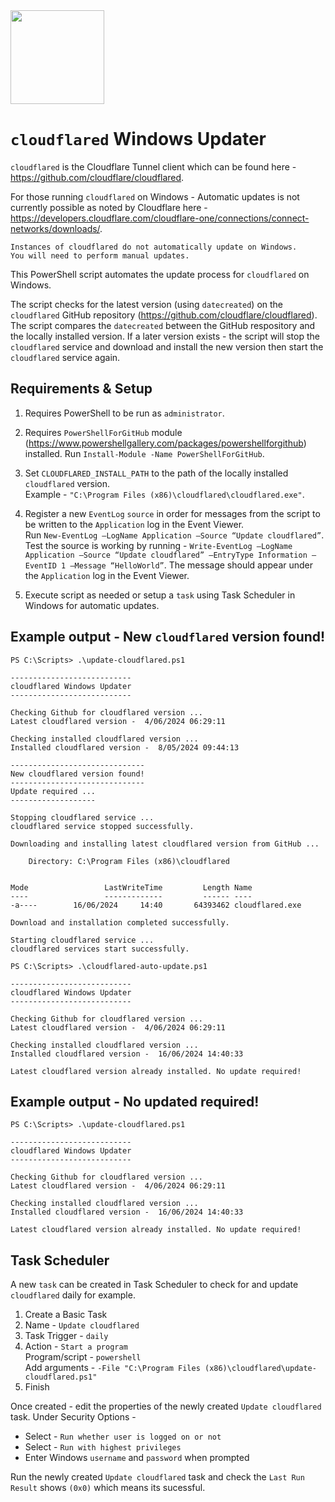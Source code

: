<img src="https://www.cloudflare.com/img/logo-cloudflare.svg" width="150">  

# `cloudflared` Windows Updater

`cloudflared` is the Cloudflare Tunnel client which can be found here - https://github.com/cloudflare/cloudflared.

For those running `cloudflared` on Windows - Automatic updates is not currently possible as noted by Cloudflare here - https://developers.cloudflare.com/cloudflare-one/connections/connect-networks/downloads/.

```
Instances of cloudflared do not automatically update on Windows. 
You will need to perform manual updates.
```

This PowerShell script automates the update process for `cloudflared` on Windows. 

The script checks for the latest version (using `datecreated`) on the `cloudflared` GitHub repository (https://github.com/cloudflare/cloudflared). The script compares the `datecreated` between the GitHub respository and the locally installed version. If a later version exists - the script will stop the `cloudflared` service and download and install the new version then start the `cloudflared` service again.

## Requirements & Setup
1. Requires PowerShell to be run as `administrator`.

2. Requires `PowerShellForGitHub` module (https://www.powershellgallery.com/packages/powershellforgithub) installed. Run `Install-Module -Name PowerShellForGitHub`.

3. Set `CLOUDFLARED_INSTALL_PATH` to the path of the locally installed `cloudflared` version.  
Example - `"C:\Program Files (x86)\cloudflared\cloudflared.exe"`.

4. Register a new `EventLog` `source` in order for messages from the script to be written to the `Application` log in the Event Viewer.  
Run `New-EventLog –LogName Application –Source “Update cloudflared”`.    
Test the source is working by running - `Write-EventLog –LogName Application –Source “Update cloudflared” –EntryType Information –EventID 1 –Message “HelloWorld”`. The message should appear under the `Application` log in the Event Viewer.

5. Execute script as needed or setup a `task` using Task Scheduler in Windows for automatic updates.

## Example output - New `cloudflared` version found!

```
PS C:\Scripts> .\update-cloudflared.ps1

---------------------------
cloudflared Windows Updater
---------------------------

Checking Github for cloudflared version ...
Latest cloudflared version -  4/06/2024 06:29:11

Checking installed cloudflared version ...
Installed cloudflared version -  8/05/2024 09:44:13

------------------------------
New cloudflared version found!
------------------------------
Update required ...
-------------------

Stopping cloudflared service ...
cloudflared service stopped successfully.

Downloading and installing latest cloudflared version from GitHub ...

    Directory: C:\Program Files (x86)\cloudflared


Mode                 LastWriteTime         Length Name
----                 -------------         ------ ----
-a----        16/06/2024     14:40       64393462 cloudflared.exe

Download and installation completed successfully.

Starting cloudflared service ...
cloudflared services start successfully.

PS C:\Scripts> .\cloudflared-auto-update.ps1

---------------------------
cloudflared Windows Updater
---------------------------

Checking Github for cloudflared version ...
Latest cloudflared version -  4/06/2024 06:29:11

Checking installed cloudflared version ...
Installed cloudflared version -  16/06/2024 14:40:33

Latest cloudflared version already installed. No update required!
```

## Example output - No updated required! 

```
PS C:\Scripts> .\update-cloudflared.ps1

---------------------------
cloudflared Windows Updater
---------------------------

Checking Github for cloudflared version ...
Latest cloudflared version -  4/06/2024 06:29:11

Checking installed cloudflared version ...
Installed cloudflared version -  16/06/2024 14:40:33

Latest cloudflared version already installed. No update required!
```

## Task Scheduler

A new `task` can be created in Task Scheduler to check for and update `cloudflared` daily for example.

1. Create a Basic Task
2. Name - `Update cloudflared`
3. Task Trigger - `daily`
4. Action - `Start a program`  
Program/script - `powershell`  
Add arguments - `-File "C:\Program Files (x86)\cloudflared\update-cloudflared.ps1"`
5. Finish

Once created - edit the properties of the newly created `Update cloudflared` task. Under Security Options - 
- Select - `Run whether user is logged on or not`
- Select - `Run with highest privileges`
- Enter Windows `username` and `password` when prompted

Run the newly created `Update cloudflared` task and check the `Last Run Result` shows `(0x0)` which means its sucessful.